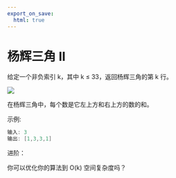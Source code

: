 ```yaml
---
export_on_save:
  html: true
---
```


# 杨辉三角 II

给定一个非负索引 k，其中 k ≤ 33，返回杨辉三角的第 k 行。

![](https://upload.wikimedia.org/wikipedia/commons/0/0d/PascalTriangleAnimated2.gif)

在杨辉三角中，每个数是它左上方和右上方的数的和。

示例:

```java
输入: 3
输出: [1,3,3,1]
```

进阶：

你可以优化你的算法到 O(k) 空间复杂度吗？